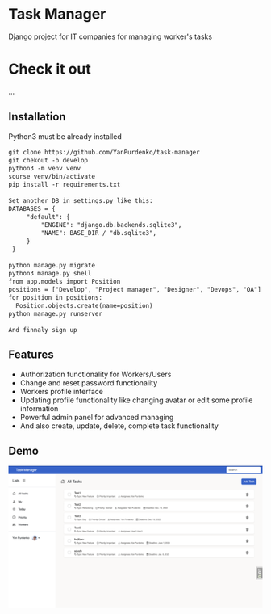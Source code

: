 # Task Manager

Django project for IT companies for managing worker's tasks


# Check it out

...


## Installation

Python3 must be already installed

```shell
git clone https://github.com/YanPurdenko/task-manager
git chekout -b develop
python3 -m venv venv
sourse venv/bin/activate
pip install -r requirements.txt

Set another DB in settings.py like this:
DATABASES = {
     "default": {
         "ENGINE": "django.db.backends.sqlite3",
         "NAME": BASE_DIR / "db.sqlite3",
     }
 }

python manage.py migrate
python3 manage.py shell
from app.models import Position
positions = ["Develop", "Project manager", "Designer", "Devops", "QA"]
for position in positions:
  Position.objects.create(name=position)
python manage.py runserver

And finnaly sign up
```


## Features
- Authorization functionality for Workers/Users
- Change and reset password functionality
- Workers profile interface
- Updating profile functionality like changing avatar or edit some profile information
- Powerful admin panel for advanced managing
- And also create, update, delete, complete task functionality


## Demo

![Website Interface](demo.png)
